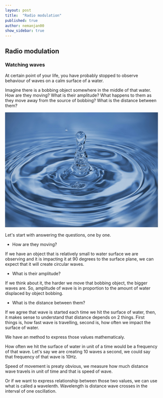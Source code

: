 ```yaml
---
layout: post
title:  "Radio modulation"
published: true
author: nemanjan00
show_sidebar: true
---
```


## Radio modulation

### Watching waves

At certain point of your life, you have probably stopped to observe behaviour of waves on a calm surface of a water. 

Imagine there is a bobbing object somewhere in the middle of that water. How are they moving? What is their amplitude? What happens to them as they move away from the source of bobbing? What is the distance between them?

![Photo of an ripple in water](./assets/ripple.jpg)

Let's start with answering the questions, one by one.

* How are they moving?

If we have an object that is relatively small to water surface we are observing and it is impacting it at 90 degrees to the surface plane, we can expect that it will create circular waves.

* What is their amplitude?

If we think about it, the harder we move that bobbing object, the bigger waves are. So, amplitude of wave is in proportion to the amount of water displaced by object bobbing.

* What is the distance between them?

If we agree that wave is started each time we hit the surface of water, then, it makes sense to understand that distance depends on 2 things. First things is, how fast wave is travelling, second is, how often we impact the surface of water.

We have an method to express those values mathematicaly. 

How often we hit the surface of water in unit of a time would be a frequency of that wave. Let's say we are creating 10 waves a second, we could say that frequency of that wave is 10Hz.

Speed of movement is preaty obvious, we measure how much distance wave travels in unit of time and that is speed of wave.

Or if we want to express relationship between those two values, we can use what is called a wavelenth. Wavelength is distance wave crosses in the interval of one oscillation.
